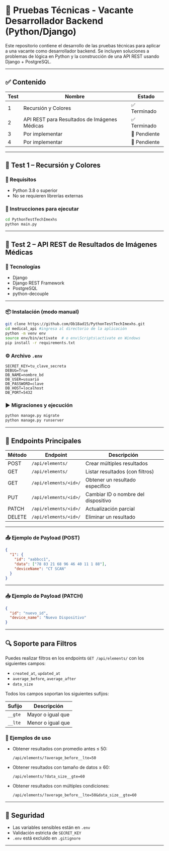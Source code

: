 
# 🧪 Pruebas Técnicas - Vacante Desarrollador Backend (Python/Django)

Este repositorio contiene el desarrollo de las pruebas técnicas para aplicar a una vacante como desarrollador backend. Se incluyen soluciones a problemas de lógica en Python y la construcción de una API REST usando Django + PostgreSQL.

---

## ✅ Contenido

| Test | Nombre                                     | Estado    |
|------|--------------------------------------------|-----------|
| 1    | Recursión y Colores                        | ✅ Terminado |
| 2    | API REST para Resultados de Imágenes Médicas | ✅ Terminado |
| 3    | Por implementar                            | 🚧 Pendiente |
| 4    | Por implementar                            | 🚧 Pendiente |

---

## 🔹 Test 1 – Recursión y Colores

### 📝 Requisitos

- Python 3.8 o superior
- No se requieren librerías externas

### 🚀 Instrucciones para ejecutar

```bash
cd PythonTestTechImexhs
python main.py
```

---

## 🔷 Test 2 – API REST de Resultados de Imágenes Médicas

### 🧩 Tecnologías

- Django
- Django REST Framework
- PostgreSQL
- python-decouple

---

### 📦 Instalación (modo manual)

```bash
git clone https://github.com/Ob18ad15/PythonTestTechImexhs.git
cd medical_api #ingresa al directorio de la aplicación
python -m venv env
source env/bin/activate  # o env\Scripts\activate en Windows
pip install -r requirements.txt
```

### ⚙️ Archivo `.env`

```env
SECRET_KEY=tu_clave_secreta
DEBUG=True
DB_NAME=nombre_bd
DB_USER=usuario
DB_PASSWORD=clave
DB_HOST=localhost
DB_PORT=5432
```

### ▶️ Migraciones y ejecución

```bash
python manage.py migrate
python manage.py runserver
```

---

## 📡 Endpoints Principales

| Método | Endpoint                | Descripción                                     |
|--------|-------------------------|-------------------------------------------------|
| POST   | `/api/elements/`        | Crear múltiples resultados                     |
| GET    | `/api/elements/`        | Listar resultados (con filtros)                |
| GET    | `/api/elements/<id>/`   | Obtener un resultado específico                |
| PUT    | `/api/elements/<id>/`   | Cambiar ID o nombre del dispositivo            |
| PATCH  | `/api/elements/<id>/`   | Actualización parcial                          |
| DELETE | `/api/elements/<id>/`   | Eliminar un resultado                          |

---

### 📤 Ejemplo de Payload (POST)

```json
{
  "1": {
    "id": "aabbcc1",
    "data": ["78 83 21 68 96 46 40 11 1 88"],
    "deviceName": "CT SCAN"
  }
}
```

---

### 📥 Ejemplo de Payload (PATCH)

```json
{
  "id": "nuevo_id",
  "device_name": "Nuevo Dispositivo"
}
```

---

## 🔍 Soporte para Filtros

Puedes realizar filtros en los endpoints `GET /api/elements/` con los siguientes campos:

- `created_at`, `updated_at`
- `average_before`, `average_after`
- `data_size`

Todos los campos soportan los siguientes sufijos:

| Sufijo   | Descripción                  |
|----------|------------------------------|
| `__gte`  | Mayor o igual que            |
| `__lte`  | Menor o igual que            |

### 📌 Ejemplos de uso

- Obtener resultados con promedio antes ≤ 50:
  ```
  /api/elements/?average_before__lte=50
  ```

- Obtener resultados con tamaño de datos ≥ 60:
  ```
  /api/elements/?data_size__gte=60
  ```

- Obtener resultados con múltiples condiciones:
  ```
  /api/elements/?average_before__lte=50&data_size__gte=60
  ```

---

## 🔐 Seguridad

- Las variables sensibles están en `.env`
- Validación estricta de `SECRET_KEY`
- `.env` está excluido en `.gitignore`

---


